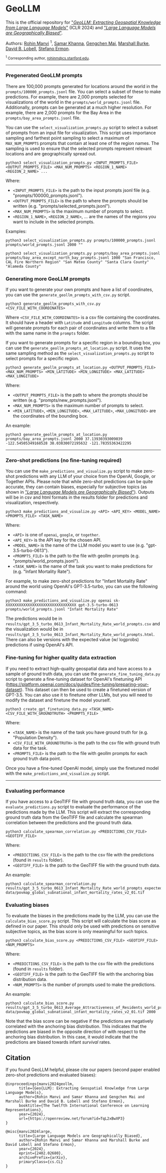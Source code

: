 # GeoLLM

This is the official repository for ["_GeoLLM: Extracting Geospatial Knowledge from Large Language Models_"](https://arxiv.org/abs/2310.06213) (ICLR 2024) and ["_Large Language Models are Geographically Biased_"](https://arxiv.org/abs/2402.02680).

Authors: 
[Rohin Manvi](https://www.linkedin.com/in/rohin-manvi-2a9226187/) <sup>1</sup>,
[Samar Khanna](https://samar-khanna.github.io), 
[Gengchen Mai](https://gengchenmai.github.io/),
[Marshall Burke](https://web.stanford.edu/~mburke/), 
[David B. Lobell](https://earth.stanford.edu/people/david-lobell#gs.5vndff), 
[Stefano Ermon](https://cs.stanford.edu/~ermon/).

<sub><sup>1</sup> Corresponding author, rohinm@cs.stanford.edu.</sub>

---

### Pregenerated GeoLLM prompts

There are 100,000 prompts generated for locations around the world in the `prompts/100000_prompts.jsonl` file. You can select a subset of these to make predictions. For example, there are 2,000 prompts selected for visualizations of the world in the `prompts/world_prompts.jsonl` file. Additionally, prompts can be generated at a much higher resolution. For example, there are 2,000 prompts for the Bay Area in the `prompts/bay_area_prompts.jsonl` file.

You can use the `select_visualization_prompts.py` script to select a subset of prompts from an input file for visualization. This script uses importance sampling and farthest point sampling to select a maximum of `MAX_NUM_PROMPTS` prompts that contain at least one of the region names. The sampling is used to ensure that the selected prompts represent relevant locations and are geographically spread out.

```shell
python3 select_visualization_prompts.py <INPUT_PROMPTS_FILE> <OUTPUT_PROMPTS_FILE> <MAX_NUM_PROMPTS> <REGION_1_NAME> <REGION_2_NAME> ...
```

Where:
- `<INPUT_PROMPTS_FILE>` is the path to the input prompts jsonl file (e.g. "prompts/100000_prompts.jsonl").
- `<OUTPUT_PROMPTS_FILE>` is the path to where the prompts should be written (e.g. "prompts/selected_prompts.jsonl").
- `<MAX_NUM_PROMPTS>` is the maximum number of prompts to select.
- `<REGION_1_NAME>`, `<REGION_2_NAME>`, ... are the names of the regions you want to include in the selected prompts.

Examples:

```shell
python3 select_visualization_prompts.py prompts/100000_prompts.jsonl prompts/world_prompts.jsonl 2000 ""
```

```shell
python3 select_visualization_prompts.py prompts/bay_area_prompts.jsonl prompts/bay_area_except_north_bay_prompts.jsonl 1000 "San Francisco, CAL Fire Northern Region" "San Mateo County" "Santa Clara County" "Alameda County"
```

### Generating more GeoLLM prompts

If you want to generate your own prompts and have a list of coordinates, you can use the `generate_geollm_prompts_with_csv.py` script.

```shell
python3 generate_geollm_prompts_with_csv.py <CSV_FILE_WITH_COORDINATES>
```

Where `<CSV_FILE_WITH_COORDINATES>` is a csv file containing the coordinates. It should have a header with `Latitude` and `Longitude` columns. The script will generate prompts for each pair of coordinates and write them to a file with the same name in the `prompts` folder.

If you want to generate prompts for a specific region in a bounding box, you can use the `generate_geollm_prompts_at_location.py` script. It uses the same sampling method as the `select_visualization_prompts.py` script to select prompts for a specific region.

```shell
python3 generate_geollm_prompts_at_location.py <OUTPUT_PROMPTS_FILE> <MAX_NUM_PROMPTS> <MIN_LATITUDE> <MIN_LONGITUDE> <MAX_LATITUDE> <MAX_LONGITUDE>
```

Where:
- `<OUTPUT_PROMPTS_FILE>` is the path to where the prompts should be written (e.g. "prompts/new_prompts.jsonl").
- `<MAX_NUM_PROMPTS>` is the maximum number of prompts to select.
- `<MIN_LATITUDE>`, `<MIN_LONGITUDE>`, `<MAX_LATITUDE>`, `<MAX_LONGITUDE>` are the coordinates of the bounding box.

An example:

```shell
python3 generate_geollm_prompts_at_location.py prompts/bay_area_prompts.jsonl 2000 37.13930393009039 -122.54505349168528 38.03830072195632 -121.78355363422295
```

---

### Zero-shot predictions (no fine-tuning required)

You can use the `make_predictions_and_visualize.py` script to make zero-shot predictions with any LLM of your choice from the OpenAI, Google, or Together APIs. Please note that while zero-shot predictions can be quite accurate, they can contain biases, especially for subjective topics (as shown in ["_Large Language Models are Geographically Biased_"](https://arxiv.org/abs/2402.02680)). Outputs will be in csv and html formats in the results folder for predictions and visualization, respectively.

```shell
python3 make_predictions_and_visualize.py <API> <API_KEY> <MODEL_NAME> <PROMPTS_FILE> <TASK_NAME>
```

Where: 
- `<API>` is one of `openai`, `google`, or `together`.
- `<API_KEY>` is the API key for the chosen API.
- `<MODEL_NAME>` is the name of the LLM model you want to use (e.g. "gpt-3.5-turbo-0613").
- `<PROMPTS_FILE>` is the path to the file with geollm prompts (e.g. "prompts/world_prompts.jsonl").
- `<TASK_NAME>` is the name of the task you want to make predictions for (e.g. "Infant Mortality Rate").

For example, to make zero-shot predictions for "Infant Mortality Rate" around the world using OpenAI's GPT-3.5-turbo, you can use the following command:

```shell
python3 make_predictions_and_visualize.py openai sk-XXXXXXXXXXXXXXXXXXXXXXXXXXXXXXXX gpt-3.5-turbo-0613 prompts/world_prompts.jsonl "Infant Mortality Rate"
```

The predictions would be in `results/gpt_3_5_turbo_0613_Infant_Mortality_Rate_world_prompts.csv` and the visualization would be in `results/gpt_3_5_turbo_0613_Infant_Mortality_Rate_world_prompts.html`. There can also be versions with the expected value (w/ logprobs) predictions if using OpenAI's API.

### Fine-tuning for higher quality data extraction

If you need to extract high-quality geospatial data and have access to a sample of ground truth data, you can use the `generate_fine_tuning_data.py` script to generate a fine-tuning dataset for OpenAI's finetuning API (https://platform.openai.com/docs/guides/fine-tuning/preparing-your-dataset). This dataset can then be used to create a finetuned version of GPT-3.5. You can also use it to finetune other LLMs, but you will need to modify the dataset and finetune the model yourself.

```shell
python3 create_gpt_finetuning_data.py <TASK_NAME> <CSV_FILE_WITH_GROUNDTRUTH> <PROMPTS_FILE>
```

Where:
- `<TASK_NAME>` is the name of the task you have ground truth for (e.g. "Population Density").
- `<CSV_FILE_WITH_GROUNDTRUTH>` is the path to the csv file with ground truth data for the task.
- `<PROMPTS_FILE>` is the path to the file with geollm prompts for each ground truth data point.

Once you have a fine-tuned OpenAI model, simply use the finetuned model with the `make_predictions_and_visualize.py` script.

---

### Evaluating performance

If you have access to a GeoTIFF file with ground truth data, you can use the `evaluate_predictions.py` script to evaluate the performance of the predictions made by the LLM. This script will extract the corresponding ground truth data from the GeoTIFF file and calculate the spearman correlation between the predictions and the ground truth data.

```shell
python3 calculate_spearman_correlation.py <PREDICTIONS_CSV_FILE> <GEOTIFF_FILE>
```

Where:
- `<PREDICTIONS_CSV_FILE>` is the path to the csv file with the predictions (found in `results` folder).
- `<GEOTIFF_FILE>` is the path to the GeoTIFF file with the ground truth data.

An example:

```shell
python3 calculate_spearman_correlation.py results/gpt_3_5_turbo_0613_Infant_Mortality_Rate_world_prompts_expected_value.csv data/povmap_global_subnational_infant_mortality_rates_v2_01.tif
```

### Evaluating biases

To evaluate the biases in the predictions made by the LLM, you can use the `calculate_bias_score.py` script. This script will calculate the bias score as defined in our paper. This should only be used with predictions on sensitive subjective topics, as the bias score is only meaningful for such topics.

```shell
python3 calculate_bias_score.py <PREDICTIONS_CSV_FILE> <GEOTIFF_FILE> <NUM_PROMPTS>
```

Where:
- `<PREDICTIONS_CSV_FILE>` is the path to the csv file with the predictions (found in `results` folder).
- `<GEOTIFF_FILE>` is the path to the GeoTIFF file with the anchoring bias distribution data.
- `<NUM_PROMPTS>` is the number of prompts used to make the predictions.

An example:

```shell
python3 calculate_bias_score.py results/gpt_3_5_turbo_0613_Average_Attractiveness_of_Residents_world_prompts_expected_value.csv data/povmap_global_subnational_infant_mortality_rates_v2_01.tif 2000
```

Note that the bias score can be negative if the predictions are negatively correlated with the anchoring bias distribution. This indicates that the predictions are biased in the opposite direction of with respect to the anchoring bias distribution. In this case, it would indicate that the predictions are biased towards infant _survival_ rates.

## Citation
If you found GeoLLM helpful, please cite our papers (second paper enabled zero-shot predictions and evaluated biases):
```
@inproceedings{manvi2024geollm,
      title={Geo{LLM}: Extracting Geospatial Knowledge from Large Language Models},
      author={Rohin Manvi and Samar Khanna and Gengchen Mai and Marshall Burke and David B. Lobell and Stefano Ermon},
      booktitle={The Twelfth International Conference on Learning Representations},
      year={2024},
      url={https://openreview.net/forum?id=TqL2xBwXP3}
}

@misc{manvi2024large,
      title={Large Language Models are Geographically Biased}, 
      author={Rohin Manvi and Samar Khanna and Marshall Burke and David Lobell and Stefano Ermon},
      year={2024},
      eprint={2402.02680},
      archivePrefix={arXiv},
      primaryClass={cs.CL}
}
```
